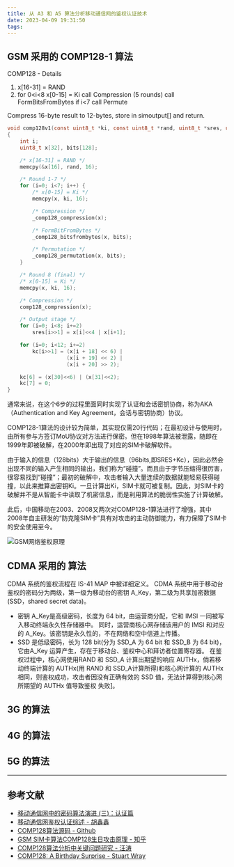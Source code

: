 ```yaml
---
title: 从 A3 和 A5 算法分析移动通信网的鉴权认证技术
date: 2023-04-09 19:31:50
tags:
---
```


## GSM 采用的 COMP128-1 算法

COMP128 - Details

1. x[16-31] = RAND
2. for 0<i<8
     x[0-15] = Ki
     call Compression (5 rounds)
     call FormBitsFromBytes
     if i<7 call Permute

Compress 16-byte result to 12-bytes, store in simoutput[] and return.

``` c
void comp128v1(const uint8_t *ki, const uint8_t *rand, uint8_t *sres, uint8_t *kc)
{
    int i;
    uint8_t x[32], bits[128];

    /* x[16-31] = RAND */
    memcpy(&x[16], rand, 16);

    /* Round 1-7 */
    for (i=0; i<7; i++) {
        /* x[0-15] = Ki */
        memcpy(x, ki, 16);

        /* Compression */
        _comp128_compression(x);

        /* FormBitFromBytes */
        _comp128_bitsfrombytes(x, bits);

        /* Permutation */
        _comp128_permutation(x, bits);
    }

    /* Round 8 (final) */
    /* x[0-15] = Ki */
    memcpy(x, ki, 16);

    /* Compression */
    comp128_compression(x);

    /* Output stage */
    for (i=0; i<8; i+=2)
        sres[i>>1] = x[i]<<4 | x[i+1];

    for (i=0; i<12; i+=2)
        kc[i>>1] = (x[i + 18] << 6) |
                   (x[i + 19] << 2) |
                   (x[i + 20] >> 2);

    kc[6] = (x[30]<<6) | (x[31]<<2);
    kc[7] = 0;
}
```

通常来说，在这个6步的过程里面同时实现了认证和会话密钥协商，称为AKA（Authentication and Key Agreement，会话与密钥协商）协议。

COMP128-1算法的设计较为简单，其实现仅需20行代码；在最初设计与使用时，由所有参与方签订MoU协议对方法进行保密。但在1998年算法被泄露，随即在1999年即被破解，在2000年即出现了对应的SIM卡破解软件。

由于输入的信息（128bits）大于输出的信息（96bits,即SRES+Kc），因此必然会出现不同的输入产生相同的输出，我们称为“碰撞”。而且由于字节压缩得很厉害，很容易找到“碰撞”；最初的破解中，攻击者输入大量连续的数据就能轻易获得碰撞，以此来推算出密钥Ki。一旦计算出Ki，SIM卡就可被复制。因此，对SIM卡的破解并不是从智能卡中读取了机密信息，而是利用算法的脆弱性实施了计算破解。

此后，中国移动在2003、2008又两次对COMP128-1算法进行了增强，其中2008年自主研发的“防克隆SIM卡”具有对攻击的主动防御能力，有力保障了SIM卡的安全使用至今。

![GSM网络鉴权原理](GSM.jpg)

## CDMA 采用的 算法

CDMA 系统的鉴权流程在 IS-41 MAP 中被详细定义。
CDMA 系统中用于移动台鉴权的密码分为两级，第一级为移动台的密钥 A_Key，第二级为共享加密数据(SSD，shared secret data)。

- 密钥 A_Key是高级密码，长度为 64 bit，由运营商分配，它和 IMSI 一同被写入移动终端永久性存储器中。
    同时，运营商核心网存储该用户的 IMSI 和对应的 A_Key。该密钥是永久性的，不在网络和空中信道上传播。
- SSD 是低级密码，长为 128 bit(分为 SSD_A 为 64 bit 和 SSD_B 为 64 bit)，它由A_Key 运算产生，存在于移动台、鉴权中心和拜访者位置寄存器。
    在鉴权过程中，核心网使用RAND 和 SSD_A 计算出期望的响应 AUTHx，倘若移动终端计算的 AUTHx(用 RAND 和 SSD_A计算所得)和核心网计算的 AUTHx 相同，则鉴权成功，攻击者因没有正确有效的 SSD 值，无法计算得到核心网所期望的 AUTHx 值导致鉴权 失败]。

## 3G 的算法

## 4G 的算法

## 5G 的算法

---

## 参考文献

- [移动通信网中的密码算法演进 (三)：认证篇](https://www.secrss.com/articles/36564)
- [移动通信网鉴权认证综述 - 胡鑫鑫](移动通信网鉴权认证综述_胡鑫鑫.pdf)
- [COMP128算法源码 - Github](https://github.com/osmocom/libosmocore/blob/master/src/gsm/comp128.c)
- [GSM SIM卡算法COMP128生日攻击原理 - 知乎](https://zhuanlan.zhihu.com/p/528866024)
- [COMP128算法分析中关键问题研究 - 汪涛](chinois.pdf)
- [COMP128: A Birthday Surprise - Stuart Wray](comp128-a-birthday-surprise-rev.pdf)
